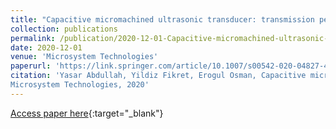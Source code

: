 ```yaml
---
title: "Capacitive micromachined ultrasonic transducer: transmission performance evaluation under different driving parameters and membrane stress for underwater imaging applications"
collection: publications
permalink: /publication/2020-12-01-Capacitive-micromachined-ultrasonic-transducer-transmission-performance-evaluation-under-different-driving-parameters-and-membrane-stress-for-underwater-imaging-applications
date: 2020-12-01
venue: 'Microsystem Technologies'
paperurl: 'https://link.springer.com/article/10.1007/s00542-020-04827-4'
citation: 'Yasar Abdullah, Yildiz Fikret, Erogul Osman, Capacitive micromachined ultrasonic transducer: transmission performance evaluation under different driving parameters and membrane stress for underwater imaging applications"
Microsystem Technologies, 2020'
---
```

[Access paper here](https://link.springer.com/article/10.1007/s00542-020-04827-4){:target="_blank"}
